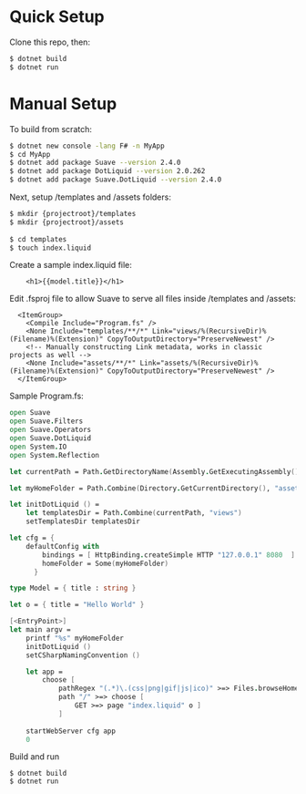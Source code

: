 # Quick Setup

Clone this repo, then:
```sh
$ dotnet build
$ dotnet run
```


# Manual Setup

To build from scratch:
```sh
$ dotnet new console -lang F# -n MyApp
$ cd MyApp
$ dotnet add package Suave --version 2.4.0
$ dotnet add package DotLiquid --version 2.0.262
$ dotnet add package Suave.DotLiquid --version 2.4.0
```

Next, setup /templates and /assets folders:
```sh
$ mkdir {projectroot}/templates
$ mkdir {projectroot}/assets
        
$ cd templates
$ touch index.liquid
```

Create a sample index.liquid file:
```
    <h1>{{model.title}}</h1>
```

Edit .fsproj file to allow Suave to serve all files inside /templates and /assets:
```
  <ItemGroup>
    <Compile Include="Program.fs" />
    <None Include="templates/**/*" Link="views/%(RecursiveDir)%(Filename)%(Extension)" CopyToOutputDirectory="PreserveNewest" />
    <!-- Manually constructing Link metadata, works in classic projects as well -->
    <None Include="assets/**/*" Link="assets/%(RecursiveDir)%(Filename)%(Extension)" CopyToOutputDirectory="PreserveNewest" />
  </ItemGroup>
```

Sample Program.fs:
```fsharp
open Suave
open Suave.Filters
open Suave.Operators
open Suave.DotLiquid
open System.IO
open System.Reflection

let currentPath = Path.GetDirectoryName(Assembly.GetExecutingAssembly().Location)

let myHomeFolder = Path.Combine(Directory.GetCurrentDirectory(), "assets") 

let initDotLiquid () =
    let templatesDir = Path.Combine(currentPath, "views")
    setTemplatesDir templatesDir

let cfg = { 
    defaultConfig with
        bindings = [ HttpBinding.createSimple HTTP "127.0.0.1" 8080  ] 
        homeFolder = Some(myHomeFolder)
      }

type Model = { title : string }

let o = { title = "Hello World" }

[<EntryPoint>]
let main argv =
    printf "%s" myHomeFolder
    initDotLiquid ()
    setCSharpNamingConvention ()

    let app = 
        choose [
            pathRegex "(.*)\.(css|png|gif|js|ico)" >=> Files.browseHome
            path "/" >=> choose [
                GET >=> page "index.liquid" o ]
            ]
        
    startWebServer cfg app
    0
```

Build and run
```
$ dotnet build
$ dotnet run
```